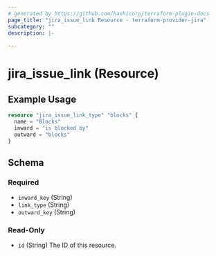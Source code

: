 ```yaml
---
# generated by https://github.com/hashicorp/terraform-plugin-docs
page_title: "jira_issue_link Resource - terraform-provider-jira"
subcategory: ""
description: |-
  
---
```


# jira_issue_link (Resource)



## Example Usage

```terraform
resource "jira_issue_link_type" "blocks" {
  name = "Blocks"
  inward = "is blocked by"
  outward = "blocks"
}
```

<!-- schema generated by tfplugindocs -->
## Schema

### Required

- `inward_key` (String)
- `link_type` (String)
- `outward_key` (String)

### Read-Only

- `id` (String) The ID of this resource.


